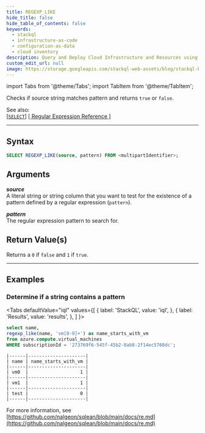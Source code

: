 ```yaml
---
title: REGEXP_LIKE
hide_title: false
hide_table_of_contents: false
keywords:
  - stackql
  - infrastructure-as-code
  - configuration-as-data
  - cloud inventory
description: Query and Deploy Cloud Infrastructure and Resources using SQL
custom_edit_url: null
image: https://storage.googleapis.com/stackql-web-assets/blog/stackql-blog-post-featured-image.png
---
```


import Tabs from '@theme/Tabs';
import TabItem from '@theme/TabItem';

Checks if source string matches pattern and returns `true` or `false`.  

See also:  
[[` SELECT `]](/docs/language-spec/select) [[ Regular Expression Reference ]](/docs/language-spec/functions/re/reference) 

* * * 

## Syntax

```sql
SELECT REGEXP_LIKE(source, pattern) FROM <multipartIdentifier>;
```

## Arguments

__*source*__  
A literal string or string column that you want to test for the existence of a pattern defined by a regular expression (`pattern`).  

__*pattern*__  
The regular expression pattern to search for.  

## Return Value(s)
Returns a `0` if `false` and `1` if `true`.  

* * *

## Examples

### Determine if a string contains a pattern

<Tabs
  defaultValue="iql"
  values={[
    { label: 'StackQL', value: 'iql', },
    { label: 'Results', value: 'results', },
  ]
}>
<TabItem value="iql">

```sql
select name, 
regexp_like(name, 'vm[0-9]+') as name_starts_with_vm 
from azure.compute.virtual_machines 
WHERE subscriptionId = '273769f6-545f-45b2-8ab8-2f14ec5768dc';
```

</TabItem>
<TabItem value="results">

```
|------|---------------------|
| name | name_starts_with_vm |
|------|---------------------|
| vm0  |                   1 |
|------|---------------------|
| vm1  |                   1 |
|------|---------------------|
| test |                   0 |
|------|---------------------|
```

</TabItem>
</Tabs>

For more information, see [https://github.com/nalgeon/sqlean/blob/main/docs/re.md](https://github.com/nalgeon/sqlean/blob/main/docs/re.md)